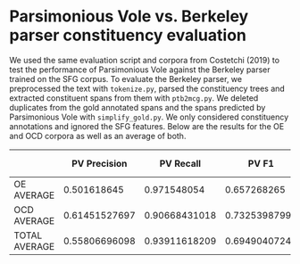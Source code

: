 # Parsimonious Vole vs. Berkeley parser constituency evaluation

We used the same evaluation script and corpora from Costetchi (2019) to test the performance of Parsimonious Vole against the Berkeley parser trained on the SFG corpus. To evaluate the Berkeley parser, we preprocessed the text with `tokenize.py`, parsed the constituency trees and extracted constituent spans from them with `ptb2mcg.py`. We deleted duplicates from the gold annotated spans and the spans predicted by Parsimonious Vole with `simplify_gold.py`. We only considered constituency annotations and ignored the SFG features. Below are the results for the OE and OCD corpora as well as an average of both.

|                    | PV Precision        | PV Recall          | PV F1              | Berkeley Precision | Berkeley Recall    | Berkeley F1        |
|--------------------|---------------------|--------------------|--------------------|--------------------|--------------------|--------------------|
| OE AVERAGE         | 0.501618645         | 0.971548054        | 0.657268265        | 0.544210148        | 0.937520171        | 0.687475324        |
| OCD AVERAGE        | 0.61451527697       | 0.90668431018      | 0.73253987998      | 0.76316642293      | 0.94605738557      | 0.84476653326      |
| TOTAL AVERAGE      | 0.55806696098       | 0.93911618209      | 0.69490407249      | 0.65368828546      | 0.94178877828      | 0.76612092863      |
